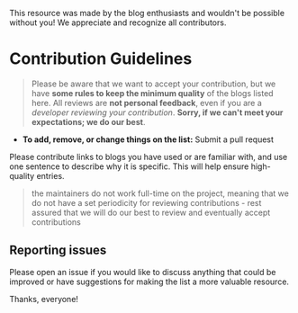 This resource was made by the blog enthusiasts and wouldn't be possible without you! We appreciate and recognize all contributors.

# Contribution Guidelines

> Please be aware that we want to accept your contribution, but we have **some rules to keep the minimum quality** of the blogs listed here. All reviews are **not personal feedback**, even if you are a _developer reviewing your contribution_. **Sorry, if we can't meet your expectations; we do our best**.

- **To add, remove, or change things on the list:** Submit a pull request

Please contribute links to blogs you have used or are familiar with, and use one sentence to describe why it is specific. This will help ensure high-quality entries.

> the maintainers do not work full-time on the project, meaning that we do not have a set periodicity for reviewing contributions - rest assured that we will do our best to review and eventually accept contributions

## Reporting issues

Please open an issue if you would like to discuss anything that could be improved or have suggestions for making the list a more valuable resource. 

Thanks, everyone!